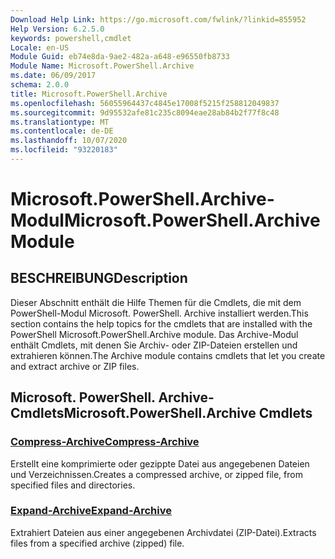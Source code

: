 ```yaml
---
Download Help Link: https://go.microsoft.com/fwlink/?linkid=855952
Help Version: 6.2.5.0
keywords: powershell,cmdlet
Locale: en-US
Module Guid: eb74e8da-9ae2-482a-a648-e96550fb8733
Module Name: Microsoft.PowerShell.Archive
ms.date: 06/09/2017
schema: 2.0.0
title: Microsoft.PowerShell.Archive
ms.openlocfilehash: 56055964437c4845e17008f5215f258812049837
ms.sourcegitcommit: 9d95532afe81c235c8094eae28ab84b2f77f8c48
ms.translationtype: MT
ms.contentlocale: de-DE
ms.lasthandoff: 10/07/2020
ms.locfileid: "93220183"
---
```

# <span data-ttu-id="6e712-103">Microsoft.PowerShell.Archive-Modul</span><span class="sxs-lookup"><span data-stu-id="6e712-103">Microsoft.PowerShell.Archive Module</span></span>

## <span data-ttu-id="6e712-104">BESCHREIBUNG</span><span class="sxs-lookup"><span data-stu-id="6e712-104">Description</span></span>

<span data-ttu-id="6e712-105">Dieser Abschnitt enthält die Hilfe Themen für die Cmdlets, die mit dem PowerShell-Modul Microsoft. PowerShell. Archive installiert werden.</span><span class="sxs-lookup"><span data-stu-id="6e712-105">This section contains the help topics for the cmdlets that are installed with the PowerShell Microsoft.PowerShell.Archive module.</span></span> <span data-ttu-id="6e712-106">Das Archive-Modul enthält Cmdlets, mit denen Sie Archiv- oder ZIP-Dateien erstellen und extrahieren können.</span><span class="sxs-lookup"><span data-stu-id="6e712-106">The Archive module contains cmdlets that let you create and extract archive or ZIP files.</span></span>

## <span data-ttu-id="6e712-107">Microsoft. PowerShell. Archive-Cmdlets</span><span class="sxs-lookup"><span data-stu-id="6e712-107">Microsoft.PowerShell.Archive Cmdlets</span></span>

### [<span data-ttu-id="6e712-108">Compress-Archive</span><span class="sxs-lookup"><span data-stu-id="6e712-108">Compress-Archive</span></span>](Compress-Archive.md)
<span data-ttu-id="6e712-109">Erstellt eine komprimierte oder gezippte Datei aus angegebenen Dateien und Verzeichnissen.</span><span class="sxs-lookup"><span data-stu-id="6e712-109">Creates a compressed archive, or zipped file, from specified files and directories.</span></span>

### [<span data-ttu-id="6e712-110">Expand-Archive</span><span class="sxs-lookup"><span data-stu-id="6e712-110">Expand-Archive</span></span>](Expand-Archive.md)
<span data-ttu-id="6e712-111">Extrahiert Dateien aus einer angegebenen Archivdatei (ZIP-Datei).</span><span class="sxs-lookup"><span data-stu-id="6e712-111">Extracts files from a specified archive (zipped) file.</span></span>
